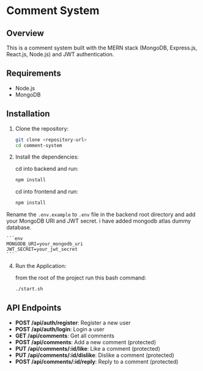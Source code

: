 # Comment System

## Overview

This is a comment system built with the MERN stack (MongoDB, Express.js, React.js, Node.js) and JWT authentication.

## Requirements

- Node.js
- MongoDB

## Installation

1. Clone the repository:

    ```bash
    git clone <repository-url>
    cd comment-system
    ```

2. Install the dependencies:

    cd into backend and run: 

    ```bash
    npm install
    ```

    cd into frontend and run: 

    ```bash
    npm install
    ```

Rename the `.env.example` to `.env` file  in the backend root directory and add your MongoDB URI and JWT secret. i have added mongodb atlas dummy database.

    ```env
    MONGODB_URI=your_mongodb_uri
    JWT_SECRET=your_jwt_secret
    ```

4. Run the Application:

    from the root of the project run this bash command:

    ```bash
    ./start.sh
    ```

## API Endpoints

- **POST /api/auth/register**: Register a new user
- **POST /api/auth/login**: Login a user
- **GET /api/comments**: Get all comments
- **POST /api/comments**: Add a new comment (protected)
- **PUT /api/comments/:id/like**: Like a comment (protected)
- **PUT /api/comments/:id/dislike**: Dislike a comment (protected)
- **POST /api/comments/:id/reply**: Reply to a comment (protected)

